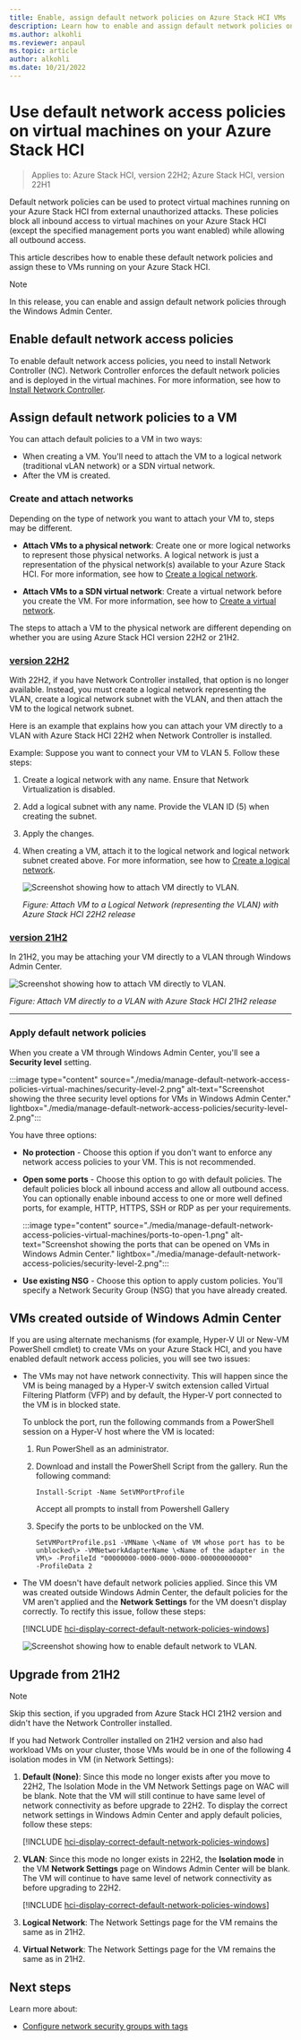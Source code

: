 ```yaml
---
title: Enable, assign default network policies on Azure Stack HCI VMs
description: Learn how to enable and assign default network policies on VMs running on your Azure Stack HCI via the Windows Admin Center.
ms.author: alkohli
ms.reviewer: anpaul
ms.topic: article
author: alkohli
ms.date: 10/21/2022
---
```


# Use default network access policies on virtual machines on your Azure Stack HCI

> Applies to: Azure Stack HCI, version 22H2; Azure Stack HCI, version 22H1

Default network policies can be used to protect virtual machines running on your Azure Stack HCI from external unauthorized attacks. These policies block all inbound access to virtual machines on your Azure Stack HCI (except the specified management ports you want enabled) while allowing all outbound access.

This article describes how to enable these default network policies and assign these to VMs running on your Azure Stack HCI.

> [!NOTE]
> In this release, you can enable and assign default network policies through the Windows Admin Center.

## Enable default network access policies

To enable default network access policies, you need to install Network Controller (NC). Network Controller enforces the default network policies and is deployed in the virtual machines. For more information, see how to [Install Network Controller](../deploy/sdn-wizard.md).

## Assign default network policies to a VM

You can attach default policies to a VM in two ways:

- When creating a VM. You'll need to attach the VM to a logical network (traditional vLAN network) or a SDN virtual network.
- After the VM is created.

### Create and attach networks

Depending on the type of network you want to attach your VM to, steps may be different.

- **Attach VMs to a physical network**: Create one or more logical networks to represent those physical networks. A logical network is just a representation of the physical network(s) available to your Azure Stack HCI. For more information, see how to [Create a logical network](./tenant-logical-networks.md).

- **Attach VMs to a SDN virtual network**: Create a virtual network before you create the VM. For more information, see how to [Create a virtual network](./tenant-virtual-networks.md).



The steps to attach a VM to the physical network are different depending on whether you are using Azure Stack HCI version 22H2 or 21H2.

### [version 22H2](#tab/version-22h2)

With 22H2, if you have Network Controller installed, that option is no longer available. Instead, you must create a logical network representing the VLAN, create a logical network subnet with the VLAN, and then attach the VM to the logical network subnet.

Here is an example that explains how you can attach your VM directly to a VLAN with Azure Stack HCI 22H2 when Network Controller is installed.

Example: Suppose you want to connect your VM to VLAN 5. Follow these steps: 

1. Create a logical network with any name. Ensure that Network Virtualization is disabled.

1. Add a logical subnet with any name. Provide the VLAN ID (5) when creating the subnet.

1. Apply the changes.

1. When creating a VM, attach it to the logical network and logical network subnet created above. For more information, see how to [Create a logical network](./tenant-logical-networks.md).

    ![Screenshot showing how to attach VM directly to VLAN.](./media/manage-default-network-access-policies-virtual-machines/attach-vm-logical-network-1.png)
    
    *Figure: Attach VM to a Logical Network (representing the VLAN) with
    Azure Stack HCI 22H2 release*

### [version 21H2](#tab/version-21h2)

In 21H2, you may be attaching your VM directly to a VLAN through Windows Admin Center. <!-- is there a procedure for 21H2?-->

![Screenshot showing how to attach VM directly to VLAN.](./media/manage-default-network-access-policies-virtual-machines/attach-vm-direct-vlan-1.png)

*Figure: Attach VM directly to a VLAN with Azure Stack HCI 21H2 release*

---

### Apply default network policies

When you create a VM through Windows Admin Center, you'll see a **Security level** setting.

:::image type="content" source="./media/manage-default-network-access-policies-virtual-machines/security-level-2.png" alt-text="Screenshot showing the three security level options for VMs in Windows Admin Center." lightbox="./media/manage-default-network-access-policies/security-level-2.png":::

You have three options:

- **No protection** - Choose this option if you don't want to enforce any network access policies to your VM. This is not recommended.

- **Open some ports** - Choose this option to go with default policies. The default policies block all inbound access and allow all outbound access. You can optionally enable inbound access to one or more well defined ports, for example, HTTP, HTTPS, SSH or RDP as per your requirements.

    :::image type="content" source="./media/manage-default-network-access-policies-virtual-machines/ports-to-open-1.png" alt-text="Screenshot showing the ports that can be opened on VMs in Windows Admin Center." lightbox="./media/manage-default-network-access-policies/security-level-2.png":::

- **Use existing NSG** - Choose this option to apply custom policies. You'll specify a Network Security Group (NSG) that you have already created.


## VMs created outside of Windows Admin Center

If you are using alternate mechanisms (for example, Hyper-V UI or New-VM PowerShell cmdlet) to create VMs on your Azure Stack HCI, and you have enabled default network access policies, you will see two issues:

- The VMs may not have network connectivity. This will happen since the VM is being managed by a Hyper-V switch extension called Virtual Filtering Platform (VFP) and by default, the Hyper-V port connected to the VM is in blocked state. 

    To unblock the port, run the following commands from a PowerShell session on a Hyper-V host where the VM is located:

    1. Run PowerShell as an administrator.
    1. Download and install the PowerShell Script from the gallery. Run the following command:
    
        ```azurepowershell
        Install-Script -Name SetVMPortProfile
        ```

        Accept all prompts to install from Powershell Gallery

    1. Specify the ports to be unblocked on the VM.
    
        ```azurepowershell
        SetVMPortProfile.ps1 -VMName \<Name of VM whose port has to be
        unblocked\> -VMNetworkAdapterName \<Name of the adapter in the
        VM\> -ProfileId "00000000-0000-0000-0000-000000000000"
        -ProfileData 2
        ```

- The VM doesn't have default network policies applied. Since this VM was created outside Windows Admin Center, the default policies for the VM aren't applied and the **Network Settings** for the VM doesn't display correctly. To rectify this issue, follow these steps:

    [!INCLUDE [hci-display-correct-default-network-policies-windows](../../includes/hci-display-correct-default-network-policies-windows.md)]

    ![Screenshot showing how to enable default network to VLAN.](./media/manage-default-network-access-policies-virtual-machines/enable-policies-other-vms-1.png)


## Upgrade from 21H2

> [!NOTE]
> Skip this section, if you upgraded from Azure Stack HCI 21H2 version and didn't have the Network Controller installed.

If you had Network Controller installed on 21H2 version and also had workload VMs on your cluster, those VMs would be in one of the following 4 isolation modes in VM (in Network Settings):

1. **Default (None)**: Since this mode no longer exists after you move to 22H2, The Isolation Mode in the VM Network Settings page on WAC will be blank. Note that the VM will still continue to have same level of network connectivity as before upgrade to 22H2. To display the correct network settings in Windows Admin Center and apply default policies, follow these steps:

    [!INCLUDE [hci-display-correct-default-network-policies-windows](../../includes/hci-display-correct-default-network-policies-windows.md)]

1. **VLAN**: Since this mode no longer exists in 22H2, the **Isolation mode** in the VM **Network Settings** page on Windows Admin Center will be blank. The VM will continue to have same level of network connectivity as before upgrading to 22H2. 

    [!INCLUDE [hci-display-correct-default-network-policies-windows](../../includes/hci-display-correct-default-network-policies-windows.md)]

1. **Logical Network**: The Network Settings page for the VM remains the same as in 21H2.

1. **Virtual Network**: The Network Settings page for the VM remains the same as in 21H2.

## Next steps

Learn more about:

- [Configure network security groups with tags](../concepts/datacenter-firewall-overview.md)